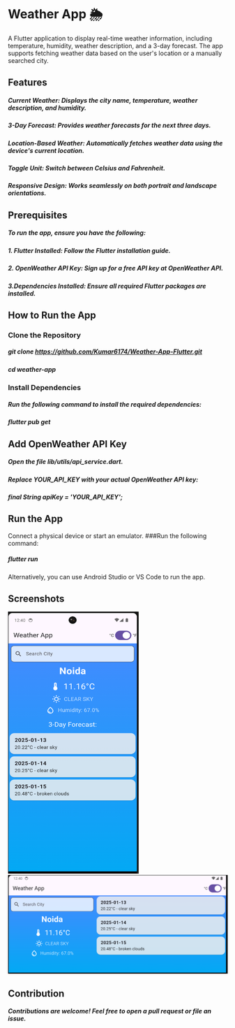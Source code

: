 # Weather App 🌦️
A Flutter application to display real-time weather information, including temperature, humidity, weather description, and a 3-day forecast. The app supports fetching weather data based on the user's location or a manually searched city.

## Features
##### Current Weather: Displays the city name, temperature, weather description, and humidity.
##### 3-Day Forecast: Provides weather forecasts for the next three days.
##### Location-Based Weather: Automatically fetches weather data using the device's current location.
##### Toggle Unit: Switch between Celsius and Fahrenheit.
##### Responsive Design: Works seamlessly on both portrait and landscape orientations.

## Prerequisites
##### To run the app, ensure you have the following:

##### 1. Flutter Installed: Follow the Flutter installation guide.
##### 2. OpenWeather API Key: Sign up for a free API key at OpenWeather API.
##### 3.Dependencies Installed: Ensure all required Flutter packages are installed.

## How to Run the App

### Clone the Repository
##### git clone https://github.com/Kumar6174/Weather-App-Flutter.git
##### cd weather-app

### Install Dependencies
##### Run the following command to install the required dependencies:

##### flutter pub get

## Add OpenWeather API Key
##### Open the file lib/utils/api_service.dart.
##### Replace YOUR_API_KEY with your actual OpenWeather API key:

##### final String apiKey = 'YOUR_API_KEY';

## Run the App
Connect a physical device or start an emulator.
###Run the following command:

##### flutter run
Alternatively, you can use Android Studio or VS Code to run the app.

## Screenshots
<img src="screenshots/portrait.png" alt="Home Screen" width="300" height="600">
<img src="screenshots/landscape.png" alt="Forecast Screen" width="600">

## Contribution
##### Contributions are welcome! Feel free to open a pull request or file an issue.

